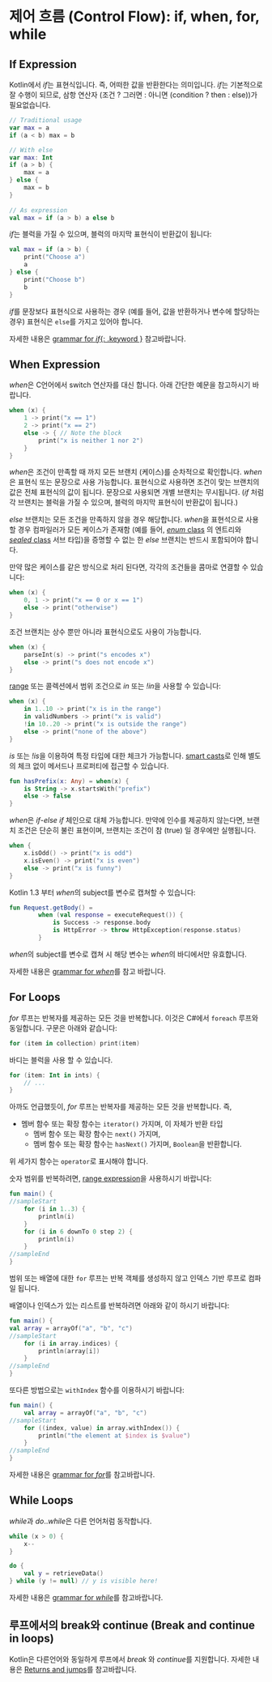 # 제어 흐름 (Control Flow): if, when, for, while

## If Expression

Kotlin에서 *if*는 표현식입니다. 즉, 어떠한 값을 반환한다는 의미입니다.
*if*는 기본적으로 잘 수행이 되므로, 삼항 연산자 (조건 ? 그러면 : 아니면 (condition ? then : else))가 필요없습니다.

```kotlin
// Traditional usage 
var max = a 
if (a < b) max = b

// With else 
var max: Int
if (a > b) {
    max = a
} else {
    max = b
}
 
// As expression 
val max = if (a > b) a else b
```

*if*는 블럭을 가질 수 있으며, 블럭의 마지막 표현식이 반환값이 됩니다:

```kotlin
val max = if (a > b) {
    print("Choose a")
    a
} else {
    print("Choose b")
    b
}
```

*if*를 문장보다 표현식으로 사용하는 경우 (예를 들어, 값을 반환하거나 변수에 할당하는 경우) 표현식은 `else`를 가지고 있어야 합니다.

자세한 내용은 [grammar for *if*{: .keyword }](https://kotlinlang.org/docs/reference/grammar.html#ifExpression) 참고바랍니다.

## When Expression

*when*은 C언어에서 switch 연산자를 대신 합니다. 아래 간단한 예문을 참고하시기 바랍니다.

```kotlin
when (x) {
    1 -> print("x == 1")
    2 -> print("x == 2")
    else -> { // Note the block
        print("x is neither 1 nor 2")
    }
}
```
*when*은 조건이 만족할 때 까지 모든 브랜치 (케이스)를 순차적으로 확인합니다.
*when*은 표현식 또는 문장으로 사용 가능합니다. 표현식으로 사용하면 조건이 맞는 브랜치의 값은 전체 표현식의 값이 됩니다. 문장으로 사용되면 개별 브랜치는 무시됩니다. (*if* 처럼 각 브랜치는 블럭을 가질 수 있으며, 블럭의 마지막 표현식이 반환값이 됩니다.)

*else* 브랜치는 모든 조건을 만족하지 않을 경우 해당합니다.
*when*을 표현석으로 사용할 경우 컴파일러가 모든 케이스가 존재함 (예를 들어, [*enum* class](http://app.gitbook.com/@bbiguduk/s/kotlin/language-guide/classes-and-objects/class-enum-classes) 의 엔트리와 [*sealed* class](http://app.gitbook.com/@bbiguduk/s/kotlin/language-guide/classes-and-objects/class-enum-classes) 서브 타입)을 증명할 수 없는 한 *else* 브랜치는 반드시 포함되어야 합니다.

만약 많은 케이스를 같은 방식으로 처리 된다면, 각각의 조건들을 콤마로 연결할 수 있습니다:

```kotlin
when (x) {
    0, 1 -> print("x == 0 or x == 1")
    else -> print("otherwise")
}
```

조건 브랜치는 상수 뿐만 아니라 표현식으로도 사용이 가능합니다.

```kotlin
when (x) {
    parseInt(s) -> print("s encodes x")
    else -> print("s does not encode x")
}
```

[range](http://app.gitbook.com/@bbiguduk/s/kotlin/language-guide/collections/ranges-and-progressions-1) 또는 콜렉션에서 범위 조건으로 *in* 또는 *!in*을 사용할 수 있습니다:

```kotlin
when (x) {
    in 1..10 -> print("x is in the range")
    in validNumbers -> print("x is valid")
    !in 10..20 -> print("x is outside the range")
    else -> print("none of the above")
}
```

*is* 또는 *!is*을 이용하여 특정 타입에 대한 체크가 가능합니다. [smart casts](https://kotlinlang.org/docs/reference/typecasts.html#smart-casts)로 인해 별도의 체크 없이 메서드나 프로퍼티에 접근할 수 있습니다.

```kotlin
fun hasPrefix(x: Any) = when(x) {
    is String -> x.startsWith("prefix")
    else -> false
}
```

*when*은 *if*-*else if* 체인으로 대체 가능합니다.
만약에 인수를 제공하지 않는다면, 브랜치 조건은 단순히 불린 표현이며, 브랜치는 조건이 참 (true) 일 경우에만 실행됩니다.

```kotlin
when {
    x.isOdd() -> print("x is odd")
    x.isEven() -> print("x is even")
    else -> print("x is funny")
}
```

Kotlin 1.3 부터 *when*의 subject를 변수로 캡쳐할 수 있습니다:

```kotlin
fun Request.getBody() =
        when (val response = executeRequest()) {
            is Success -> response.body
            is HttpError -> throw HttpException(response.status)
        }
```

*when*의 subject를 변수로 캡쳐 시 해당 변수는 *when*의 바디에서만 유효합니다.

자세한 내용은 [grammar for *when*](https://kotlinlang.org/docs/reference/grammar.html#whenExpression)를 참고 바랍니다.


## For Loops

*for* 루프는 반복자를 제공하는 모든 것을 반복합니다.
이것은 C#에서 `foreach` 루프와 동일합니다. 구문은 아래와 같습니다:

```kotlin
for (item in collection) print(item)
```

바디는 블럭을 사용 할 수 있습니다.

```kotlin
for (item: Int in ints) {
    // ...
}
```

아까도 언급했듯이, *for* 루프는 반복자를 제공하는 모든 것을 반복합니다. 즉,

* 멤버 함수 또는 확장 함수는 `iterator()` 가지며, 이 자체가 반환 타입
  * 멤버 함수 또는 확장 함수는 `next()` 가지며,
  * 멤버 함수 또는 확장 함수는 `hasNext()` 가지며, `Boolean`을 반환합니다.

위 세가지 함수는 `operator`로 표시해야 합니다.

숫자 범위를 반복하려면, [range expression](http://app.gitbook.com/@bbiguduk/s/kotlin/language-guide/collections/ranges-and-progressions-1)을 사용하시기 바랍니다:

```kotlin
fun main() {
//sampleStart
    for (i in 1..3) {
        println(i)
    }
    for (i in 6 downTo 0 step 2) {
        println(i)
    }
//sampleEnd
}
```
범위 또는 배열에 대한 `for` 루프는 반복 객체를 생성하지 않고 인덱스 기반 루프로 컴파일 됩니다.

배열이나 인덱스가 있는 리스트를 반복하려면 아래와 같이 하시기 바랍니다:

```kotlin
fun main() {
val array = arrayOf("a", "b", "c")
//sampleStart
    for (i in array.indices) {
        println(array[i])
    }
//sampleEnd
}
```

또다른 방법으로는 `withIndex` 함수를 이용하시기 바랍니다:

```kotlin
fun main() {
    val array = arrayOf("a", "b", "c")
//sampleStart
    for ((index, value) in array.withIndex()) {
        println("the element at $index is $value")
    }
//sampleEnd
}
```

자세한 내용은 [grammar for *for*](https://kotlinlang.org/docs/reference/grammar.html#forStatement)를 참고바랍니다.

## While Loops

*while*과 *do*..*while*은 다른 언어처럼 동작합니다.

```kotlin
while (x > 0) {
    x--
}

do {
    val y = retrieveData()
} while (y != null) // y is visible here!
```

자세한 내용은 [grammar for *while*](https://kotlinlang.org/docs/reference/grammar.html#whileStatement)를 참고바랍니다.

## 루프에서의 break와 continue (Break and continue in loops)

Kotlin은 다른언어와 동일하게 루프에서 *break* 와 *continue*를 지원합니다. 자세한 내용은 [Returns and jumps](http://app.gitbook.com/@bbiguduk/s/kotlin/language-guide/basics/returns-and-jumps)를 참고바랍니다.
